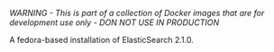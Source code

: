 *WARNING - This is part of a collection of Docker images that are for development use only - DON NOT USE IN PRODUCTION*

A fedora-based installation of ElasticSearch 2.1.0.
